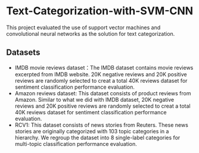 # Text-Categorization-with-SVM-CNN

This project evaluated the use of support vector machines and convolutional neural networks as the solution for text categorization.

## Datasets

* IMDB movie reviews dataset：The IMDB dataset contains movie reviews excerpted from IMDB website. 20K negative reviews and 20K positive     reviews are randomly selected to creat a total 40K reviews dataset for   sentiment classification performance evaluation.
* Amazon reviews dataset: This dataset consists of product reviews from Amazon. Similar to what we did with IMDB dataset, 20K negative       reviews and 20K positive reviews are randomly selected to creat a total 40K reviews dataset for sentiment classification performance       evaluation.
* RCV1: This dataset consists of news stories from Reuters. These news stories are originally categorized with 103 topic categories in a     hierarchy. We regroup the dataset into 8 single-label categories for multi-topic classification performance evaluation.
